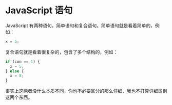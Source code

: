 # JavaScript 语句

JavaScript 有两种语句，简单语句和复合语句。简单语句就是看着简单的，例如：

```js
x = 5;
```

复合语句就是看着很复杂的，包含了多个结构的，例如：

```js
if (con == 1) {
  x = 5;
} else {
  x = 8;
}
```

事实上这两者没什么本质不同，你也不必要区分的那么仔细，我也不打算详细区别这两个东西。
